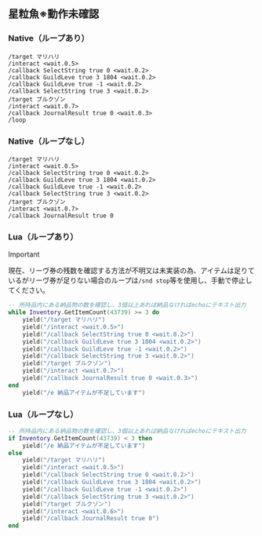 ## 星粒魚※動作未確認<br/>
### Native（ループあり）<!-- ※動作未確認 -->
```
/target マリハリ
/interact <wait.0.5>
/callback SelectString true 0 <wait.0.2>
/callback GuildLeve true 3 1804 <wait.0.2>
/callback GuildLeve true -1 <wait.0.2>
/callback SelectString true 3 <wait.0.2>
/target ブルクゾン
/interact <wait.0.7>
/callback JournalResult true 0 <wait.0.3>
/loop
```
### Native（ループなし）<!-- ※動作未確認 -->
```
/target マリハリ
/interact <wait.0.5>
/callback SelectString true 0 <wait.0.2>
/callback GuildLeve true 3 1804 <wait.0.2>
/callback GuildLeve true -1 <wait.0.2>
/callback SelectString true 3 <wait.0.2>
/target ブルクゾン
/interact <wait.0.7>
/callback JournalResult true 0
```
### Lua（ループあり）<!-- ※動作未確認 -->
> [!IMPORTANT]
>現在、リーヴ券の残数を確認する方法が不明又は未実装の為、アイテムは足りているがリーヴ券が足りない場合のループは`/snd stop`等を使用し、手動で停止してください。
```Lua
-- 所持品内にある納品物の数を確認し、3個以上あれば納品なければechoにテキスト出力
while Inventory.GetItemCount(43739) >= 3 do
    yield("/target マリハリ")
    yield("/interact <wait.0.5>")
    yield("/callback SelectString true 0 <wait.0.2>")
    yield("/callback GuildLeve true 3 1804 <wait.0.2>")
    yield("/callback GuildLeve true -1 <wait.0.2>")
    yield("/callback SelectString true 3 <wait.0.2>")
    yield("/target ブルクゾン")
    yield("/interact <wait.0.7>")
    yield("/callback JournalResult true 0 <wait.0.3>")
end
    yield("/e 納品アイテムが不足しています")
```
### Lua（ループなし）<!-- ※動作未確認 -->
```Lua
-- 所持品内にある納品物の数を確認し、3個以上あれば納品なければechoにテキスト出力
if Inventory.GetItemCount(43739) < 3 then
    yield("/e 納品アイテムが不足しています")
else
    yield("/target マリハリ")
    yield("/interact <wait.0.5>")
    yield("/callback SelectString true 0 <wait.0.2>")
    yield("/callback GuildLeve true 3 1804 <wait.0.2>")
    yield("/callback GuildLeve true -1 <wait.0.2>")
    yield("/callback SelectString true 3 <wait.0.2>")
    yield("/target ブルクゾン")
    yield("/interact <wait.0.6>")
    yield("/callback JournalResult true 0")
end
```